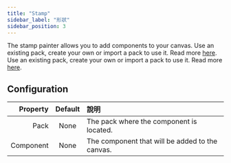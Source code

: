 ```yaml
---
title: "Stamp"
sidebar_label: "形狀"
sidebar_position: 3
---
```


The stamp painter allows you to add components to your canvas. Use an existing pack, create your own or import a pack to use it. Read more [here](../pack). Use an existing pack, create your own or import a pack to use it. Read more [here](../pack).

## Configuration

|  Property | Default | 說明                                              |
| ---------:|:-------:|:----------------------------------------------- |
|      Pack |  None   | The pack where the component is located.        |
| Component |  None   | The component that will be added to the canvas. |

